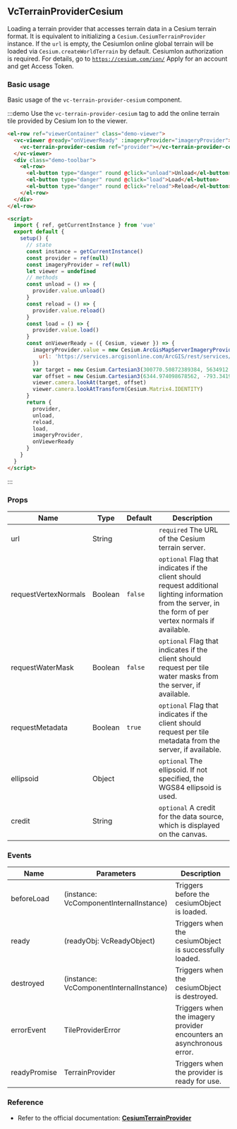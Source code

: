 <!--
 * @Author: zouyaoji@https://github.com/zouyaoji
 * @Date: 2021-04-29 16:12:05
 * @LastEditTime: 2022-01-15 10:41:45
 * @LastEditors: zouyaoji
 * @Description:
 * @FilePath: \vue-cesium@next\website\docs\en-US\providers\vc-terrain-provider-cesium.md
-->

## VcTerrainProviderCesium

Loading a terrain provider that accesses terrain data in a Cesium terrain format. It is equivalent to initializing a `Cesium.CesiumTerrainProvider` instance. If the `url` is empty, the CesiumIon online global terrain will be loaded via `Cesium.createWorldTerrain` by default. CesiumIon authorization is required. For details, go to [`https://cesium.com/ion/`](https://cesium.com/ion/) Apply for an account and get Access Token.

### Basic usage

Basic usage of the `vc-terrain-provider-cesium` component.

:::demo Use the `vc-terrain-provider-cesium` tag to add the online terrain tile provided by Cesium Ion to the viewer.

```html
<el-row ref="viewerContainer" class="demo-viewer">
  <vc-viewer @ready="onViewerReady" :imageryProvider="imageryProvider">
    <vc-terrain-provider-cesium ref="provider"></vc-terrain-provider-cesium>
  </vc-viewer>
  <div class="demo-toolbar">
    <el-row>
      <el-button type="danger" round @click="unload">Unload</el-button>
      <el-button type="danger" round @click="load">Load</el-button>
      <el-button type="danger" round @click="reload">Reload</el-button>
    </el-row>
  </div>
</el-row>

<script>
  import { ref, getCurrentInstance } from 'vue'
  export default {
    setup() {
      // state
      const instance = getCurrentInstance()
      const provider = ref(null)
      const imageryProvider = ref(null)
      let viewer = undefined
      // methods
      const unload = () => {
        provider.value.unload()
      }
      const reload = () => {
        provider.value.reload()
      }
      const load = () => {
        provider.value.load()
      }
      const onViewerReady = ({ Cesium, viewer }) => {
        imageryProvider.value = new Cesium.ArcGisMapServerImageryProvider({
          url: 'https://services.arcgisonline.com/ArcGIS/rest/services/World_Imagery/MapServer'
        })
        var target = new Cesium.Cartesian3(300770.50872389384, 5634912.131394585, 2978152.2865545116)
        var offset = new Cesium.Cartesian3(6344.974098678562, -793.3419798081741, 2499.9508860763162)
        viewer.camera.lookAt(target, offset)
        viewer.camera.lookAtTransform(Cesium.Matrix4.IDENTITY)
      }
      return {
        provider,
        unload,
        reload,
        load,
        imageryProvider,
        onViewerReady
      }
    }
  }
</script>
```

:::

### Props

<!-- prettier-ignore -->
| Name | Type | Default | Description |
| ---- | ---- | ------- | ----------- |
| url | String | | `required` The URL of the Cesium terrain server. |
| requestVertexNormals | Boolean | `false` | `optional` Flag that indicates if the client should request additional lighting information from the server, in the form of per vertex normals if available.|
| requestWaterMask | Boolean | `false` | `optional` Flag that indicates if the client should request per tile water masks from the server, if available.|
| requestMetadata | Boolean | `true` | `optional` Flag that indicates if the client should request per tile metadata from the server, if available.|
| ellipsoid | Object | | `optional` The ellipsoid. If not specified, the WGS84 ellipsoid is used.|
| credit | String | | `optional` A credit for the data source, which is displayed on the canvas.|

### Events

| Name         | Parameters                              | Description                                                          |
| ------------ | --------------------------------------- | -------------------------------------------------------------------- |
| beforeLoad   | (instance: VcComponentInternalInstance) | Triggers before the cesiumObject is loaded.                          |
| ready        | (readyObj: VcReadyObject)               | Triggers when the cesiumObject is successfully loaded.               |
| destroyed    | (instance: VcComponentInternalInstance) | Triggers when the cesiumObject is destroyed.                         |
| errorEvent   | TileProviderError                       | Triggers when the imagery provider encounters an asynchronous error. |
| readyPromise | TerrainProvider                         | Triggers when the provider is ready for use.                         |

### Reference

- Refer to the official documentation: **[CesiumTerrainProvider](https://cesium.com/docs/cesiumjs-ref-doc/CesiumTerrainProvider.html)**
